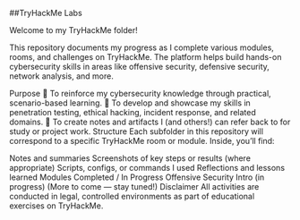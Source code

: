 ##TryHackMe Labs

Welcome to my TryHackMe folder!

This repository documents my progress as I complete various modules, rooms, and challenges on TryHackMe. The platform helps build hands-on cybersecurity skills in areas like offensive security, defensive security, network analysis, and more.

Purpose
🌟 To reinforce my cybersecurity knowledge through practical, scenario-based learning.
🌟 To develop and showcase my skills in penetration testing, ethical hacking, incident response, and related domains.
🌟 To create notes and artifacts I (and others!) can refer back to for study or project work.
Structure
Each subfolder in this repository will correspond to a specific TryHackMe room or module. Inside, you’ll find:

Notes and summaries
Screenshots of key steps or results (where appropriate)
Scripts, configs, or commands I used
Reflections and lessons learned
Modules Completed / In Progress
Offensive Security Intro (in progress)
(More to come — stay tuned!)
Disclaimer
All activities are conducted in legal, controlled environments as part of educational exercises on TryHackMe.

